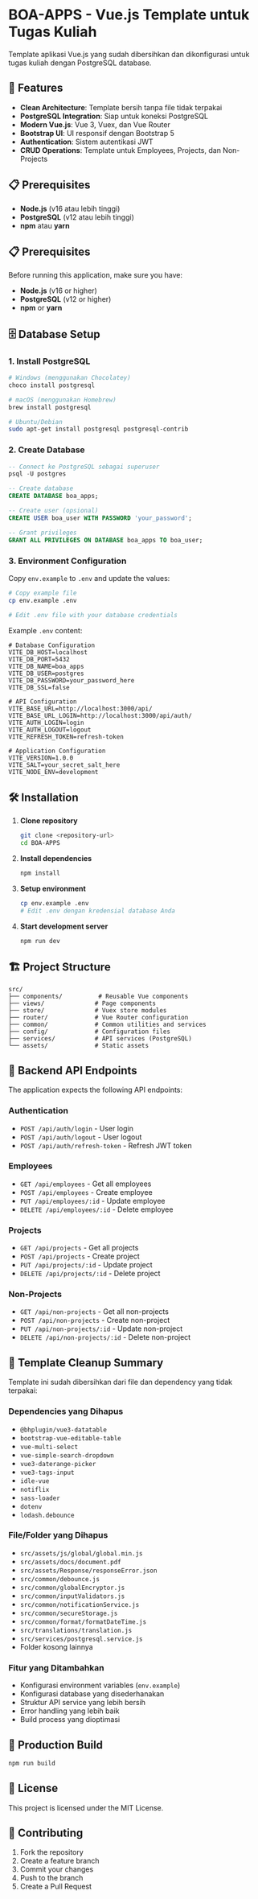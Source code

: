 # BOA-APPS - Vue.js Template untuk Tugas Kuliah

Template aplikasi Vue.js yang sudah dibersihkan dan dikonfigurasi untuk tugas kuliah dengan PostgreSQL database.

## 🚀 Features

- **Clean Architecture**: Template bersih tanpa file tidak terpakai
- **PostgreSQL Integration**: Siap untuk koneksi PostgreSQL
- **Modern Vue.js**: Vue 3, Vuex, dan Vue Router
- **Bootstrap UI**: UI responsif dengan Bootstrap 5
- **Authentication**: Sistem autentikasi JWT
- **CRUD Operations**: Template untuk Employees, Projects, dan Non-Projects

## 📋 Prerequisites

- **Node.js** (v16 atau lebih tinggi)
- **PostgreSQL** (v12 atau lebih tinggi)
- **npm** atau **yarn**

## 📋 Prerequisites

Before running this application, make sure you have:

- **Node.js** (v16 or higher)
- **PostgreSQL** (v12 or higher)
- **npm** or **yarn**

## 🗄️ Database Setup

### 1. Install PostgreSQL

```bash
# Windows (menggunakan Chocolatey)
choco install postgresql

# macOS (menggunakan Homebrew)
brew install postgresql

# Ubuntu/Debian
sudo apt-get install postgresql postgresql-contrib
```

### 2. Create Database

```sql
-- Connect ke PostgreSQL sebagai superuser
psql -U postgres

-- Create database
CREATE DATABASE boa_apps;

-- Create user (opsional)
CREATE USER boa_user WITH PASSWORD 'your_password';

-- Grant privileges
GRANT ALL PRIVILEGES ON DATABASE boa_apps TO boa_user;
```

### 3. Environment Configuration

Copy `env.example` to `.env` and update the values:

```bash
# Copy example file
cp env.example .env

# Edit .env file with your database credentials
```

Example `.env` content:
```env
# Database Configuration
VITE_DB_HOST=localhost
VITE_DB_PORT=5432
VITE_DB_NAME=boa_apps
VITE_DB_USER=postgres
VITE_DB_PASSWORD=your_password_here
VITE_DB_SSL=false

# API Configuration
VITE_BASE_URL=http://localhost:3000/api/
VITE_BASE_URL_LOGIN=http://localhost:3000/api/auth/
VITE_AUTH_LOGIN=login
VITE_AUTH_LOGOUT=logout
VITE_REFRESH_TOKEN=refresh-token

# Application Configuration
VITE_VERSION=1.0.0
VITE_SALT=your_secret_salt_here
VITE_NODE_ENV=development
```

## 🛠️ Installation

1. **Clone repository**
   ```bash
   git clone <repository-url>
   cd BOA-APPS
   ```

2. **Install dependencies**
   ```bash
   npm install
   ```

3. **Setup environment**
   ```bash
   cp env.example .env
   # Edit .env dengan kredensial database Anda
   ```

4. **Start development server**
   ```bash
   npm run dev
   ```

## 🏗️ Project Structure

```
src/
├── components/          # Reusable Vue components
├── views/              # Page components
├── store/              # Vuex store modules
├── router/             # Vue Router configuration
├── common/             # Common utilities and services
├── config/             # Configuration files
├── services/           # API services (PostgreSQL)
└── assets/             # Static assets
```

## 🔧 Backend API Endpoints

The application expects the following API endpoints:

### Authentication
- `POST /api/auth/login` - User login
- `POST /api/auth/logout` - User logout
- `POST /api/auth/refresh-token` - Refresh JWT token

### Employees
- `GET /api/employees` - Get all employees
- `POST /api/employees` - Create employee
- `PUT /api/employees/:id` - Update employee
- `DELETE /api/employees/:id` - Delete employee

### Projects
- `GET /api/projects` - Get all projects
- `POST /api/projects` - Create project
- `PUT /api/projects/:id` - Update project
- `DELETE /api/projects/:id` - Delete project

### Non-Projects
- `GET /api/non-projects` - Get all non-projects
- `POST /api/non-projects` - Create non-project
- `PUT /api/non-projects/:id` - Update non-project
- `DELETE /api/non-projects/:id` - Delete non-project

## 🧹 Template Cleanup Summary

Template ini sudah dibersihkan dari file dan dependency yang tidak terpakai:

### Dependencies yang Dihapus
- `@bhplugin/vue3-datatable`
- `bootstrap-vue-editable-table`
- `vue-multi-select`
- `vue-simple-search-dropdown`
- `vue3-daterange-picker`
- `vue3-tags-input`
- `idle-vue`
- `notiflix`
- `sass-loader`
- `dotenv`
- `lodash.debounce`

### File/Folder yang Dihapus
- `src/assets/js/global/global.min.js`
- `src/assets/docs/document.pdf`
- `src/assets/Response/responseError.json`
- `src/common/debounce.js`
- `src/common/globalEncryptor.js`
- `src/common/inputValidators.js`
- `src/common/notificationService.js`
- `src/common/secureStorage.js`
- `src/common/format/formatDateTime.js`
- `src/translations/translation.js`
- `src/services/postgresql.service.js`
- Folder kosong lainnya

### Fitur yang Ditambahkan
- Konfigurasi environment variables (`env.example`)
- Konfigurasi database yang disederhanakan
- Struktur API service yang lebih bersih
- Error handling yang lebih baik
- Build process yang dioptimasi

## 🚀 Production Build

```bash
npm run build
```

## 📝 License

This project is licensed under the MIT License.

## 🤝 Contributing

1. Fork the repository
2. Create a feature branch
3. Commit your changes
4. Push to the branch
5. Create a Pull Request